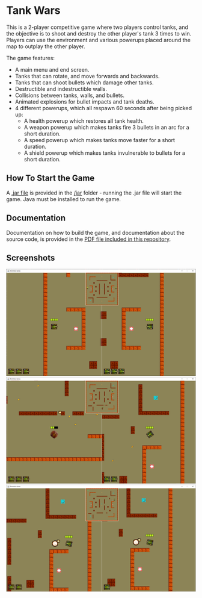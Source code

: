 # Tank Wars

This is a 2-player competitive game where two players control tanks, and the objective is to shoot and destroy the other player's tank 3 times to win.
Players can use the environment and various powerups placed around the map to outplay the other player.

The game features:
- A main menu and end screen.
- Tanks that can rotate, and move forwards and backwards.
- Tanks that can shoot bullets which damage other tanks.
- Destructible and indestructible walls.
- Collisions between tanks, walls, and bullets.
- Animated explosions for bullet impacts and tank deaths.
- 4 different powerups, which all respawn 60 seconds after being picked up:
  - A health powerup which restores all tank health.
  - A weapon powerup which makes tanks fire 3 bullets in an arc for a short duration.
  - A speed powerup which makes tanks move faster for a short duration.
  - A shield powerup which makes tanks invulnerable to bullets for a short duration.

## How To Start the Game

A [.jar file](/jar/csc413-tankgame-oliviercm.jar) is provided in the [/jar](/jar) folder - running the .jar file will start the game. Java must be installed to run the game.

## Documentation

Documentation on how to build the game, and documentation about the source code, is provided in the [PDF file included in this repository](/Documentation.pdf).

## Screenshots

![Tank Wars in-game Screenshot](/screenshots/1.png?raw=true "Tank Wars")
![Tank Wars in-game Screenshot](/screenshots/2.png?raw=true "Tank Wars")
![Tank Wars in-game Screenshot](/screenshots/3.png?raw=true "Tank Wars")
